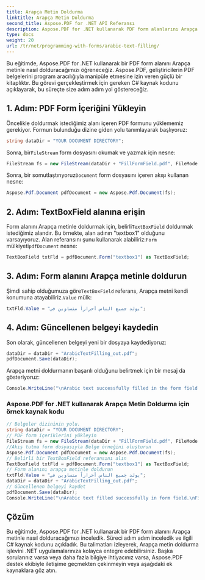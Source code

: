 ```yaml
---
title: Arapça Metin Doldurma
linktitle: Arapça Metin Doldurma
second_title: Aspose.PDF for .NET API Referansı
description: Aspose.PDF for .NET kullanarak PDF form alanlarını Arapça metinle kolayca doldurun.
type: docs
weight: 20
url: /tr/net/programming-with-forms/arabic-text-filling/
---
```


Bu eğitimde, Aspose.PDF for .NET kullanarak bir PDF form alanını Arapça metinle nasıl dolduracağımızı öğreneceğiz. Aspose.PDF, geliştiricilerin PDF belgelerini program aracılığıyla manipüle etmesine izin veren güçlü bir kitaplıktır. Bu görevi gerçekleştirmek için gereken C# kaynak kodunu açıklayarak, bu süreçte size adım adım yol göstereceğiz.

## 1. Adım: PDF Form İçeriğini Yükleyin

Öncelikle doldurmak istediğimiz alanı içeren PDF formunu yüklememiz gerekiyor. Formun bulunduğu dizine giden yolu tanımlayarak başlıyoruz:

```csharp
string dataDir = "YOUR DOCUMENT DIRECTORY";
```

 Sonra, bir`FileStream` form dosyasını okumak ve yazmak için nesne:

```csharp
FileStream fs = new FileStream(dataDir + "FillFormField.pdf", FileMode.Open, FileAccess.ReadWrite);
```

 Sonra, bir somutlaştırıyoruz`Document` form dosyasını içeren akışı kullanan nesne:

```csharp
Aspose.Pdf.Document pdfDocument = new Aspose.Pdf.Document(fs);
```

## 2. Adım: TextBoxField alanına erişin

 Form alanını Arapça metinle doldurmak için, belirli`TextBoxField` doldurmak istediğimiz alandır. Bu örnekte, alan adının "textbox1" olduğunu varsayıyoruz. Alan referansını şunu kullanarak alabiliriz:`Form` mülkiyeti`pdfDocument` nesne:

```csharp
TextBoxField txtFld = pdfDocument.Form["textbox1"] as TextBoxField;
```

## 3. Adım: Form alanını Arapça metinle doldurun

 Şimdi sahip olduğumuza göre`TextBoxField` referans, Arapça metni kendi konumuna atayabiliriz.`Value` mülk:

```csharp
txtFld.Value = "يولد جميع الناس أحراراً متساوين في";
```

## 4. Adım: Güncellenen belgeyi kaydedin

Son olarak, güncellenen belgeyi yeni bir dosyaya kaydediyoruz:

```csharp
dataDir = dataDir + "ArabicTextFilling_out.pdf";
pdfDocument.Save(dataDir);
```

Arapça metni doldurmanın başarılı olduğunu belirtmek için bir mesaj da gösteriyoruz:

```csharp
Console.WriteLine("\nArabic text successfully filled in the form field.\nFile saved in the following location: " + dataDir);
```

### Aspose.PDF for .NET kullanarak Arapça Metin Doldurma için örnek kaynak kodu 
```csharp
// Belgeler dizininin yolu.
string dataDir = "YOUR DOCUMENT DIRECTORY";
// PDF form içeriklerini yükleyin
FileStream fs = new FileStream(dataDir + "FillFormField.pdf", FileMode.Open, FileAccess.ReadWrite);
//Akış tutma form dosyasıyla Belge örneğini oluşturun
Aspose.Pdf.Document pdfDocument = new Aspose.Pdf.Document(fs);
// Belirli bir TextBoxField referansını alın
TextBoxField txtFld = pdfDocument.Form["textbox1"] as TextBoxField;
// Form alanını arapça metinle doldurun
txtFld.Value = "يولد جميع الناس أحراراً متساوين في";
dataDir = dataDir + "ArabicTextFilling_out.pdf";
// Güncellenen belgeyi kaydet
pdfDocument.Save(dataDir);
Console.WriteLine("\nArabic text filled successfully in form field.\nFile saved at " + dataDir);
```

## Çözüm

Bu eğitimde, Aspose.PDF for .NET kullanarak bir PDF form alanını Arapça metinle nasıl dolduracağımızı inceledik. Süreci adım adım inceledik ve ilgili C# kaynak kodunu açıkladık. Bu talimatları izleyerek, Arapça metin doldurma işlevini .NET uygulamalarınıza kolayca entegre edebilirsiniz. Başka sorularınız varsa veya daha fazla bilgiye ihtiyacınız varsa, Aspose.PDF destek ekibiyle iletişime geçmekten çekinmeyin veya aşağıdaki ek kaynaklara göz atın.
